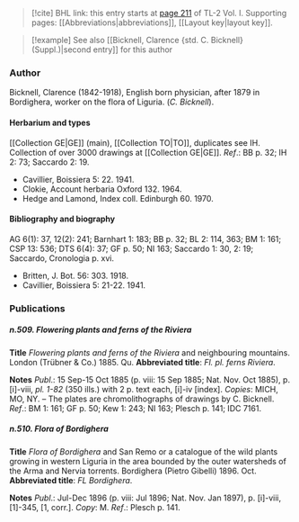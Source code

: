 > [!cite] BHL link: this entry starts at [page 211](https://www.biodiversitylibrary.org/item/103414#page/259/mode/1up) of TL-2 Vol. I.
> Supporting pages: [[Abbreviations|abbreviations]], [[Layout key|layout key]].

> [!example] See also [[Bicknell, Clarence {std. C. Bicknell} (Suppl.)|second entry]] for this author

### Author

Bicknell, Clarence (1842-1918), English born physician, after 1879 in Bordighera, worker on the flora of Liguria. (*C. Bicknell*).

#### Herbarium and types

[[Collection GE|GE]] (main), [[Collection TO|TO]], duplicates see IH. Collection of over 3000 drawings at [[Collection GE|GE]].
*Ref*.: BB p. 32; IH 2: 73; Saccardo 2: 19.
- Cavillier, Boissiera 5: 22. 1941.
- Clokie, Account herbaria Oxford 132. 1964.
- Hedge and Lamond, Index coll. Edinburgh 60. 1970.

#### Bibliography and biography

AG 6(1): 37, 12(2): 241; Barnhart 1: 183; BB p. 32; BL 2: 114, 363; BM 1: 161; CSP 13: 536; DTS 6(4): 37; GF p. 50; NI 163; Saccardo 1: 30, 2: 19; Saccardo, Cronologia p. xvi.
- Britten, J. Bot. 56: 303. 1918.
- Cavillier, Boissiera 5: 21-22. 1941.

### Publications

##### n.509. Flowering plants and ferns of the Riviera

**Title**
*Flowering plants and ferns of the Riviera* and neighbouring mountains. London (Trübner & Co.) 1885. Qu.
**Abbreviated title**: *Fl. pl. ferns Riviera*.

**Notes**
*Publ*.: 15 Sep-15 Oct 1885 (p. viii: 15 Sep 1885; Nat. Nov. Oct 1885), p. \[i\]-viii, *pl. 1-82* (350 ills.) with 2 p. text each, \[i\]-iv \[index\]. *Copies*: MICH, MO, NY. – The plates are chromolithographs of drawings by C. Bicknell.
*Ref*.: BM 1: 161; GF p. 50; Kew 1: 243; NI 163; Plesch p. 141; IDC 7161.

##### n.510. Flora of Bordighera

**Title**
*Flora of Bordighera* and San Remo or a catalogue of the wild plants growing in western Liguria in the area bounded by the outer watersheds of the Arma and Nervia torrents. Bordighera (Pietro Gibelli) 1896. Oct.
**Abbreviated title**: *FL Bordighera*.

**Notes**
*Publ*.: Jul-Dec 1896 (p. viii: Jul 1896; Nat. Nov. Jan 1897), p. \[i\]-viii, \[1\]-345, \[1, corr.\].
*Copy*: M.
*Ref*.: Plesch p. 141.

